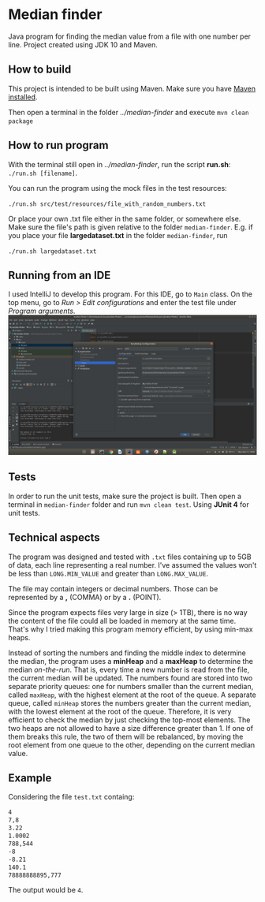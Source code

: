 # Median finder
Java program for finding the median value from a file with one number per line. Project created using JDK 10 and Maven.

## How to build
This project is intended to be built using Maven. Make sure you have [Maven installed](https://maven.apache.org). 

Then open a terminal in the folder *../median-finder* and execute
`mvn clean package`

## How to run program

With the terminal still open in *../median-finder*, run the script **run.sh**:
`./run.sh [filename]`.

You can run the program using the mock files in the test resources:

`./run.sh src/test/resources/file_with_random_numbers.txt`

Or place your own .txt file either in the same folder, or somewhere else. Make sure the file's path is given relative to the folder `median-finder`. E.g. if you place your file **largedataset.txt** in the folder `median-finder`, run

`./run.sh largedataset.txt`

## Running from an IDE

I used IntelliJ to develop this program. For this IDE, go to `Main` class. On the top menu, go to *Run > Edit configurations* and enter the test file under *Program arguments*.
![Screenshot](/docs/img/edit_config.png)

## Tests

In order to run the unit tests, make sure the project is built. Then open a terminal in `median-finder` folder and run `mvn clean test`. Using **JUnit 4** for unit tests.

## Technical aspects

The program was designed and tested with `.txt` files containing up to 5GB of data, each line representing a real number. I've assumed the values won't be less than `LONG.MIN_VALUE` and greater than `LONG.MAX_VALUE`.

The file may contain integers or decimal numbers. Those can be represented by a **,** (COMMA) or by a **.** (POINT).

Since the program expects files very large in size (> 1TB), there is no way the content of the file could all be loaded in memory at the same time. That's why I tried making this program memory efficient, by using min-max heaps.

Instead of sorting the numbers and finding the middle index to determine the median, the program uses a **minHeap** and a **maxHeap** to determine the median *on-the-run*. That is, every time a new number is read from the file, the current median will be updated. The numbers found are stored into two separate priority queues: one for numbers smaller than the current median, called `maxHeap`, with the highest element at the root of the queue. A separate queue, called `minHeap` stores the numbers greater than the current median, with the lowest element at the root of the queue. Therefore, it is very efficient to check the median by just checking the top-most elements. The two heaps are not allowed to have a size difference greater than 1. If one of them breaks this rule, the two of them will be rebalanced, by moving the root element from one queue to the other, depending on the current median value.

## Example

Considering the file `test.txt` containg:
```
4
7,8
3.22
1.0002
788,544
-8
-8.21
140.1
78888888895,777
```

The output would be `4`.
